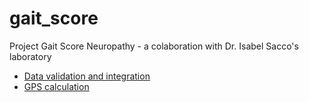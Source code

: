 # gait_score
Project Gait Score Neuropathy - a colaboration with Dr. Isabel Sacco's laboratory

- [Data validation and integration](https://colab.research.google.com/github/demotu/gait_score/blob/main/notebooks/data_validation.ipynb)  
- [GPS calculation](https://colab.research.google.com/github/demotu/gait_score/blob/main/notebooks/gps.ipynb)  
